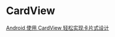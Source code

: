 
# CardView



[Android 使用 CardView 轻松实现卡片式设计](https://juejin.im/entry/5806cbfca0bb9f00589d86a9)




